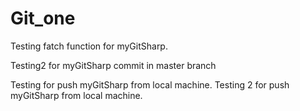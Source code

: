 # Git_one
Testing fatch function  for myGitSharp.

Testing2 for myGitSharp commit in master branch

Testing for push myGitSharp from local machine.
Testing 2 for push myGitSharp from local machine.
